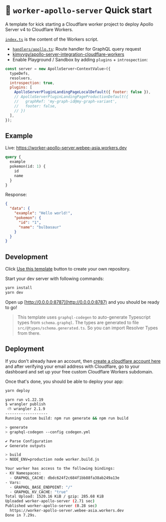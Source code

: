 # 👷 `worker-apollo-server` Quick start

A template for kick starting a Cloudflare worker project to deploy Apollo Server v4 to Cloudflare Workers.

[`index.ts`](blob/main/src/index.ts) is the content of the Workers script.

- [`handlers/apollo.ts`](blob/main/src/handlers/apollo.ts): Route handler for GraphQL query request
- [kimyvgy/apollo-server-integration-cloudflare-workers](https://github.com/kimyvgy/apollo-server-integration-cloudflare-workers)
- Enable Playground / Sandbox by adding `plugins` + `introspection`:

```javascript
const server = new ApolloServer<ContextValue>({
  typeDefs,
  resolvers,
  introspection: true,
  plugins: [
    ApolloServerPluginLandingPageLocalDefault({ footer: false }),
    // ApolloServerPluginLandingPageProductionDefault({
    //   graphRef: 'my-graph-id@my-graph-variant',
    //   footer: false,
    // })
  ],
});
```

## Example

Live: https://worker-apollo-server.webee-asia.workers.dev

```graphql
query {
  example
  pokemon(id: 1) {
    id
    name
  }
}
```

Response:

```json
{
  "data": {
    "example": "Hello world!",
    "pokemon": {
      "id": "1",
      "name": "bulbasaur"
    }
  }
}
```

## Development

Click [Use this template](https://github.com/kimyvgy/worker-apollo-server/generate) button to create your own repository.

Start your dev server with following commands:

```sh
yarn install
yarn dev
```

Open up [http://0.0.0.0:8787](http://0.0.0.0:8787) and you should be ready to go!

> This template uses `graphql-codegen` to auto-generate Typescript types from `schema.graphql`. The types are generated to file `src/@types/schema.generated.ts`. So you can import Resolver Types from there.

## Deployment

If you don't already have an account, then [create a cloudflare account here](https://dash.cloudflare.com/sign-up) and after verifying your email address with Cloudflare, go to your dashboard and set up your free custom Cloudflare Workers subdomain.

Once that's done, you should be able to deploy your app:

```sh
yarn deploy
```

```bash
yarn run v1.22.19
$ wrangler publish
 ⛅️ wrangler 2.1.9
-------------------
Running custom build: npm run generate && npm run build

> generate
> graphql-codegen --config codegen.yml

✔ Parse Configuration
✔ Generate outputs

> build
> NODE_ENV=production node worker.build.js

Your worker has access to the following bindings:
- KV Namespaces:
  - GRAPHQL_CACHE: dbdc624f2c684f1bb88fa38ab249a13e
- Vars:
  - GRAPHQL_BASE_ENDPOINT: "/"
  - GRAPHQL_KV_CACHE: "true"
Total Upload: 1520.16 KiB / gzip: 285.68 KiB
Uploaded worker-apollo-server (2.71 sec)
Published worker-apollo-server (0.28 sec)
  https://worker-apollo-server.webee-asia.workers.dev
Done in 7.29s.
```
